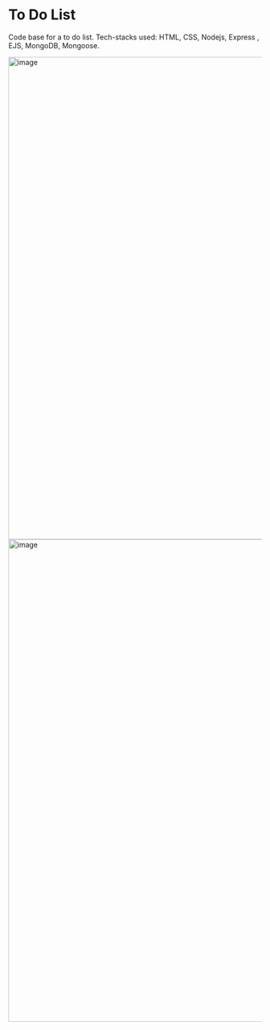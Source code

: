 # To Do List
Code base for a to do list. Tech-stacks used: HTML, CSS, Nodejs, Express , EJS, MongoDB, Mongoose.

<img width="960" alt="image" src="https://github.com/gauri02saxena/To_Do_List/assets/101066452/404c91d8-67f6-482e-9648-cb94de7c4ec8">

<img width="960" alt="image" src="https://github.com/gauri02saxena/To_Do_List/assets/101066452/f0233443-f2c2-44b3-95dd-8d5d96681647">

